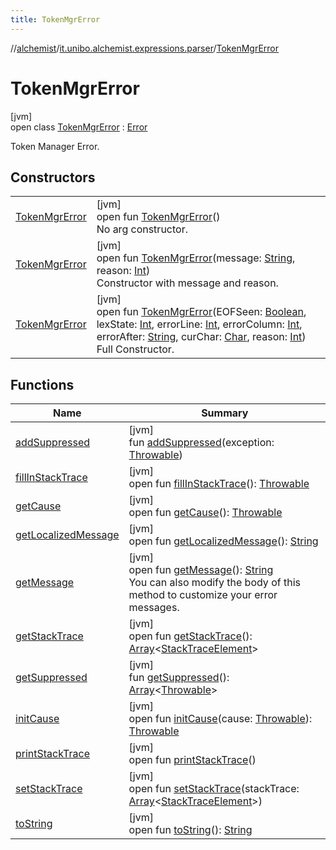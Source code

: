 ```yaml
---
title: TokenMgrError
---
```

//[alchemist](../../../index.html)/[it.unibo.alchemist.expressions.parser](../index.html)/[TokenMgrError](index.html)



# TokenMgrError



[jvm]\
open class [TokenMgrError](index.html) : [Error](https://docs.oracle.com/javase/8/docs/api/java/lang/Error.html)

Token Manager Error.



## Constructors


| | |
|---|---|
| [TokenMgrError](-token-mgr-error.html) | [jvm]<br>open fun [TokenMgrError](-token-mgr-error.html)()<br>No arg constructor. |
| [TokenMgrError](-token-mgr-error.html) | [jvm]<br>open fun [TokenMgrError](-token-mgr-error.html)(message: [String](https://docs.oracle.com/javase/8/docs/api/java/lang/String.html), reason: [Int](https://kotlinlang.org/api/latest/jvm/stdlib/kotlin/-int/index.html))<br>Constructor with message and reason. |
| [TokenMgrError](-token-mgr-error.html) | [jvm]<br>open fun [TokenMgrError](-token-mgr-error.html)(EOFSeen: [Boolean](https://kotlinlang.org/api/latest/jvm/stdlib/kotlin/-boolean/index.html), lexState: [Int](https://kotlinlang.org/api/latest/jvm/stdlib/kotlin/-int/index.html), errorLine: [Int](https://kotlinlang.org/api/latest/jvm/stdlib/kotlin/-int/index.html), errorColumn: [Int](https://kotlinlang.org/api/latest/jvm/stdlib/kotlin/-int/index.html), errorAfter: [String](https://docs.oracle.com/javase/8/docs/api/java/lang/String.html), curChar: [Char](https://kotlinlang.org/api/latest/jvm/stdlib/kotlin/-char/index.html), reason: [Int](https://kotlinlang.org/api/latest/jvm/stdlib/kotlin/-int/index.html))<br>Full Constructor. |


## Functions


| Name | Summary |
|---|---|
| [addSuppressed](../-parse-exception/index.html#-1898257014%2FFunctions%2F-134779887) | [jvm]<br>fun [addSuppressed](../-parse-exception/index.html#-1898257014%2FFunctions%2F-134779887)(exception: [Throwable](https://docs.oracle.com/javase/8/docs/api/java/lang/Throwable.html)) |
| [fillInStackTrace](../-parse-exception/index.html#-1207709164%2FFunctions%2F-134779887) | [jvm]<br>open fun [fillInStackTrace](../-parse-exception/index.html#-1207709164%2FFunctions%2F-134779887)(): [Throwable](https://docs.oracle.com/javase/8/docs/api/java/lang/Throwable.html) |
| [getCause](../-parse-exception/index.html#-252564762%2FFunctions%2F-134779887) | [jvm]<br>open fun [getCause](../-parse-exception/index.html#-252564762%2FFunctions%2F-134779887)(): [Throwable](https://docs.oracle.com/javase/8/docs/api/java/lang/Throwable.html) |
| [getLocalizedMessage](../-parse-exception/index.html#-2138642817%2FFunctions%2F-134779887) | [jvm]<br>open fun [getLocalizedMessage](../-parse-exception/index.html#-2138642817%2FFunctions%2F-134779887)(): [String](https://docs.oracle.com/javase/8/docs/api/java/lang/String.html) |
| [getMessage](get-message.html) | [jvm]<br>open fun [getMessage](get-message.html)(): [String](https://docs.oracle.com/javase/8/docs/api/java/lang/String.html)<br>You can also modify the body of this method to customize your error messages. |
| [getStackTrace](../-parse-exception/index.html#-1238049138%2FFunctions%2F-134779887) | [jvm]<br>open fun [getStackTrace](../-parse-exception/index.html#-1238049138%2FFunctions%2F-134779887)(): [Array](https://kotlinlang.org/api/latest/jvm/stdlib/kotlin/-array/index.html)<[StackTraceElement](https://docs.oracle.com/javase/8/docs/api/java/lang/StackTraceElement.html)> |
| [getSuppressed](../-parse-exception/index.html#1678506999%2FFunctions%2F-134779887) | [jvm]<br>fun [getSuppressed](../-parse-exception/index.html#1678506999%2FFunctions%2F-134779887)(): [Array](https://kotlinlang.org/api/latest/jvm/stdlib/kotlin/-array/index.html)<[Throwable](https://docs.oracle.com/javase/8/docs/api/java/lang/Throwable.html)> |
| [initCause](../-parse-exception/index.html#-104903378%2FFunctions%2F-134779887) | [jvm]<br>open fun [initCause](../-parse-exception/index.html#-104903378%2FFunctions%2F-134779887)(cause: [Throwable](https://docs.oracle.com/javase/8/docs/api/java/lang/Throwable.html)): [Throwable](https://docs.oracle.com/javase/8/docs/api/java/lang/Throwable.html) |
| [printStackTrace](../-parse-exception/index.html#-1357294889%2FFunctions%2F-134779887) | [jvm]<br>open fun [printStackTrace](../-parse-exception/index.html#-1357294889%2FFunctions%2F-134779887)() |
| [setStackTrace](../-parse-exception/index.html#-1146009933%2FFunctions%2F-134779887) | [jvm]<br>open fun [setStackTrace](../-parse-exception/index.html#-1146009933%2FFunctions%2F-134779887)(stackTrace: [Array](https://kotlinlang.org/api/latest/jvm/stdlib/kotlin/-array/index.html)<[StackTraceElement](https://docs.oracle.com/javase/8/docs/api/java/lang/StackTraceElement.html)>) |
| [toString](../-parse-exception/index.html#1869833549%2FFunctions%2F-134779887) | [jvm]<br>open fun [toString](../-parse-exception/index.html#1869833549%2FFunctions%2F-134779887)(): [String](https://docs.oracle.com/javase/8/docs/api/java/lang/String.html) |


